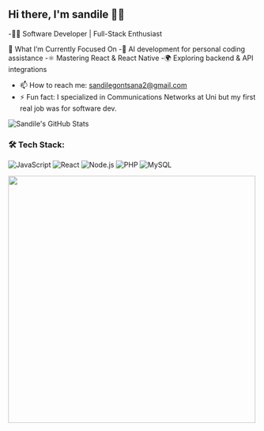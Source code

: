 ## Hi there, I'm sandile  👋😊



-👨‍💻 Software Developer | Full-Stack Enthusiast

🎯 What I’m Currently Focused On
-🤖 AI development for personal coding assistance
-⚛️ Mastering React & React Native
-🌍 Exploring backend & API integrations
- 📫 How to reach me: sandilegontsana2@gmail.com
- ⚡ Fun fact: I specialized in Communications Networks at Uni but my first real job was for software dev.

![Sandile's GitHub Stats](https://github-readme-stats.vercel.app/api?username=your-github-username&show_icons=true&theme=radical)

### 🛠 Tech Stack:
![JavaScript](https://img.shields.io/badge/JavaScript-F7DF1E?style=flat&logo=javascript&logoColor=black)
![React](https://img.shields.io/badge/React-61DAFB?style=flat&logo=react&logoColor=white)
![Node.js](https://img.shields.io/badge/Node.js-339933?style=flat&logo=node-dot-js&logoColor=white)
![PHP](https://img.shields.io/badge/PHP-777BB4?style=flat&logo=php&logoColor=white)
![MySQL](https://img.shields.io/badge/MySQL-4479A1?style=flat&logo=mysql&logoColor=white)

<img src="https://media.giphy.com/media/qgQUggAC3Pfv687qPC/giphy.gif" width="500">
